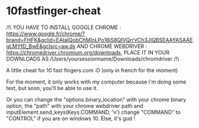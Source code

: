 # 10fastfinger-cheat

/!\ YOU HAVE TO INSTALL GOOGLE CHROME : https://www.google.fr/chrome/?brand=FHFK&gclid=EAIaIQobChMInLPo16iS8QIVQrrVCh3JlQBSEAAYASAAEgLMYfD_BwE&gclsrc=aw.ds
AND CHROME WEBDRIVER : https://chromedriver.chromium.org/downloads, PLACE IT IN YOUR DOWNLOADS AS /Users/yoursessionname/Downloads/chromdriver       /!\

A little cheat for 10 fast fingers.com :D (only in french for the moment)

For the moment, it only works with my computer because i'm doing some test, but soon, you'll be able to use it.

Or you can change the "options.binary_location" with your chrome binary option, the "path" with your chrome webdriver path and  inputElement.send_keys(Keys.COMMAND, 'v') change "COMMAND" to "CONTROL" if you are on windows 10. Else, it's gud !
